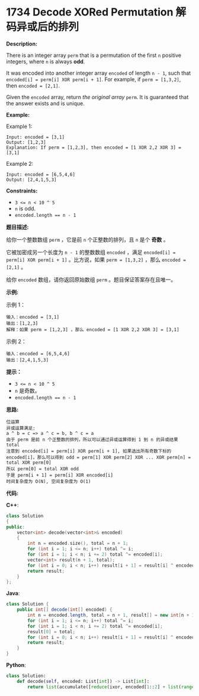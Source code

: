 # 1734 Decode XORed Permutation 解码异或后的排列

__Description:__

There is an integer array `perm` that is a permutation of the first `n` positive integers, where `n` is always __odd__.

It was encoded into another integer array `encoded` of length `n - 1`, such that `encoded[i] = perm[i] XOR perm[i + 1]`. For example, if `perm = [1,3,2]`, then `encoded = [2,1]`.

Given the `encoded` array, return _the original array_ `perm`. It is guaranteed that the answer exists and is unique.

__Example:__

Example 1:

```text
Input: encoded = [3,1]
Output: [1,2,3]
Explanation: If perm = [1,2,3], then encoded = [1 XOR 2,2 XOR 3] = [3,1]
```

Example 2:

```text
Input: encoded = [6,5,4,6]
Output: [2,4,1,5,3]
```

__Constraints:__

- `3 <= n < 10 ^ 5`
- `n` is odd.
- `encoded.length == n - 1`

__题目描述:__

给你一个整数数组 `perm` ，它是前 `n` 个正整数的排列，且 `n` 是个 __奇数__ 。

它被加密成另一个长度为 `n - 1` 的整数数组 `encoded` ，满足 `encoded[i] = perm[i] XOR perm[i + 1]` 。比方说，如果 `perm = [1,3,2]` ，那么 `encoded = [2,1]` 。

给你 `encoded` 数组，请你返回原始数组 `perm` 。题目保证答案存在且唯一。

__示例:__

示例 1：

```text
输入：encoded = [3,1]
输出：[1,2,3]
解释：如果 perm = [1,2,3] ，那么 encoded = [1 XOR 2,2 XOR 3] = [3,1]
```

示例 2：

```text
输入：encoded = [6,5,4,6]
输出：[2,4,1,5,3]
```

__提示：__

- `3 <= n < 10 ^ 5`
- `n` 是奇数。
- `encoded.length == n - 1`

__思路:__

```text
位运算
异或运算满足:
a ^ b = c => a ^ c = b, b ^ c = a
由于 perm 是前 n 个正整数的排列，所以可以通过异或运算得到 1 到 n 的异或结果 total
注意到 encoded[i] = perm[i] XOR perm[i + 1], 如果选出所有奇数下标的 encoded[i]，那么可以得到 odd = perm[1] XOR perm[2] XOR ... XOR perm[n] = total XOR perm[0]
所以 perm[0] = total XOR odd
于是 perm[i + 1] = perm[i] XOR encoded[i]
时间复杂度为 O(N), 空间复杂度为 O(1)
```

__代码:__

__C++__:

```C++
class Solution 
{
public:
    vector<int> decode(vector<int>& encoded) 
    {
        int n = encoded.size(), total = n + 1;
        for (int i = 1; i <= n; i++) total ^= i;
        for (int i = 1; i < n; i += 2) total ^= encoded[i];
        vector<int> result(n + 1, total);
        for (int i = 0; i < n; i++) result[i + 1] = result[i] ^ encoded[i];
        return result;
    }
};
```

__Java__:

```Java
class Solution {
    public int[] decode(int[] encoded) {
        int n = encoded.length, total = n + 1, result[] = new int[n + 1];
        for (int i = 1; i <= n; i++) total ^= i;
        for (int i = 1; i < n; i += 2) total ^= encoded[i];
        result[0] = total;
        for (int i = 0; i < n; i++) result[i + 1] = result[i] ^ encoded[i];
        return result;
    }
}
```

__Python__:

```Python
class Solution:
    def decode(self, encoded: List[int]) -> List[int]:
        return list(accumulate([reduce(ixor, encoded[1::2] + list(range(1, len(encoded) + 2)))] + encoded, ixor))
```
